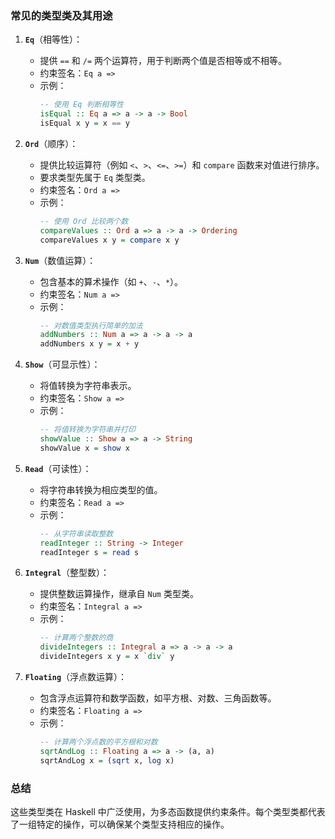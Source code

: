 ### 常见的类型类及其用途

1. **`Eq`**（相等性）：
   - 提供 `==` 和 `/=` 两个运算符，用于判断两个值是否相等或不相等。
   - 约束签名：`Eq a =>`
   - 示例：
     ```haskell
     -- 使用 Eq 判断相等性
     isEqual :: Eq a => a -> a -> Bool
     isEqual x y = x == y
     ```

2. **`Ord`**（顺序）：
   - 提供比较运算符（例如 `<`、`>`、`<=`、`>=`）和 `compare` 函数来对值进行排序。
   - 要求类型先属于 `Eq` 类型类。
   - 约束签名：`Ord a =>`
   - 示例：
     ```haskell
     -- 使用 Ord 比较两个数
     compareValues :: Ord a => a -> a -> Ordering
     compareValues x y = compare x y
     ```

3. **`Num`**（数值运算）：
   - 包含基本的算术操作（如 `+`、`-`、`*`）。
   - 约束签名：`Num a =>`
   - 示例：
     ```haskell
     -- 对数值类型执行简单的加法
     addNumbers :: Num a => a -> a -> a
     addNumbers x y = x + y
     ```

4. **`Show`**（可显示性）：
   - 将值转换为字符串表示。
   - 约束签名：`Show a =>`
   - 示例：
     ```haskell
     -- 将值转换为字符串并打印
     showValue :: Show a => a -> String
     showValue x = show x
     ```

5. **`Read`**（可读性）：
   - 将字符串转换为相应类型的值。
   - 约束签名：`Read a =>`
   - 示例：
     ```haskell
     -- 从字符串读取整数
     readInteger :: String -> Integer
     readInteger s = read s
     ```

6. **`Integral`**（整型数）：
   - 提供整数运算操作，继承自 `Num` 类型类。
   - 约束签名：`Integral a =>`
   - 示例：
     ```haskell
     -- 计算两个整数的商
     divideIntegers :: Integral a => a -> a -> a
     divideIntegers x y = x `div` y
     ```

7. **`Floating`**（浮点数运算）：
   - 包含浮点运算符和数学函数，如平方根、对数、三角函数等。
   - 约束签名：`Floating a =>`
   - 示例：
     ```haskell
     -- 计算两个浮点数的平方根和对数
     sqrtAndLog :: Floating a => a -> (a, a)
     sqrtAndLog x = (sqrt x, log x)
     ```

### 总结

这些类型类在 Haskell 中广泛使用，为多态函数提供约束条件。每个类型类都代表了一组特定的操作，可以确保某个类型支持相应的操作。